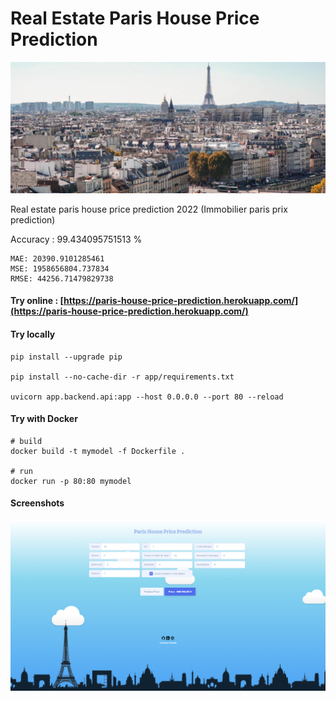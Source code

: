 # Real Estate Paris House Price Prediction
![thumbnail paris](thumbnail.png)

Real estate paris house price prediction 2022 (Immobilier paris prix prediction)

Accuracy : 99.434095751513 %

```
MAE: 20390.9101285461
MSE: 1958656804.737834
RMSE: 44256.71479829738
```

#### Try online : [https://paris-house-price-prediction.herokuapp.com/](https://paris-house-price-prediction.herokuapp.com/)
#### Try locally
```
pip install --upgrade pip

pip install --no-cache-dir -r app/requirements.txt

uvicorn app.backend.api:app --host 0.0.0.0 --port 80 --reload
```
#### Try with Docker
```
# build
docker build -t mymodel -f Dockerfile .

# run
docker run -p 80:80 mymodel
```

#### Screenshots
![](screenshot.PNG)
